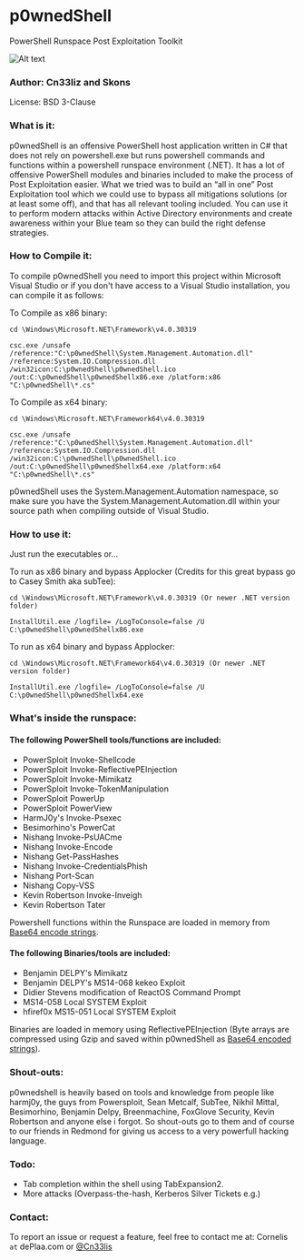# p0wnedShell

PowerShell Runspace Post Exploitation Toolkit 

![Alt text](/p0wnedShell/p0wnedShell.ico?raw=true "p0wnedShell")

### Author: Cn33liz and Skons

License: BSD 3-Clause

### What is it:

p0wnedShell is an offensive PowerShell host application written in C# that does not rely on powershell.exe but runs powershell commands and functions within a powershell runspace environment (.NET). It has a lot of offensive PowerShell modules and binaries included to make the process of Post Exploitation easier.
What we tried was to build an “all in one” Post Exploitation tool which we could use to bypass all mitigations solutions (or at least some off), and that has all relevant tooling included. 
You can use it to perform modern attacks within Active Directory environments and create awareness within your Blue team so they can build the right defense strategies.

### How to Compile it:

To compile p0wnedShell you need to import this project within Microsoft Visual Studio or if you don't have access to a Visual Studio installation, you can compile it as follows:

To Compile as x86 binary:

```
cd \Windows\Microsoft.NET\Framework\v4.0.30319

csc.exe /unsafe /reference:"C:\p0wnedShell\System.Management.Automation.dll" /reference:System.IO.Compression.dll /win32icon:C:\p0wnedShell\p0wnedShell.ico /out:C:\p0wnedShell\p0wnedShellx86.exe /platform:x86 "C:\p0wnedShell\*.cs"
```

To Compile as x64 binary:

```
cd \Windows\Microsoft.NET\Framework64\v4.0.30319

csc.exe /unsafe /reference:"C:\p0wnedShell\System.Management.Automation.dll" /reference:System.IO.Compression.dll /win32icon:C:\p0wnedShell\p0wnedShell.ico /out:C:\p0wnedShell\p0wnedShellx64.exe /platform:x64 "C:\p0wnedShell\*.cs"
```

p0wnedShell uses the System.Management.Automation namespace, so make sure you have the System.Management.Automation.dll within your source path when compiling outside of Visual Studio.

### How to use it:

Just run the executables or...

To run as x86 binary and bypass Applocker (Credits for this great bypass go to Casey Smith aka subTee):

```
cd \Windows\Microsoft.NET\Framework\v4.0.30319 (Or newer .NET version folder)

InstallUtil.exe /logfile= /LogToConsole=false /U C:\p0wnedShell\p0wnedShellx86.exe
```

To run as x64 binary and bypass Applocker:

```
cd \Windows\Microsoft.NET\Framework64\v4.0.30319 (Or newer .NET version folder)

InstallUtil.exe /logfile= /LogToConsole=false /U C:\p0wnedShell\p0wnedShellx64.exe
```

### What's inside the runspace:

#### The following PowerShell tools/functions are included:

* PowerSploit Invoke-Shellcode
* PowerSploit Invoke-ReflectivePEInjection
* PowerSploit Invoke-Mimikatz
* PowerSploit Invoke-TokenManipulation
* PowerSploit PowerUp
* PowerSploit PowerView
* HarmJ0y's Invoke-Psexec
* Besimorhino's PowerCat
* Nishang Invoke-PsUACme
* Nishang Invoke-Encode
* Nishang Get-PassHashes
* Nishang Invoke-CredentialsPhish
* Nishang Port-Scan
* Nishang Copy-VSS
* Kevin Robertson Invoke-Inveigh
* Kevin Robertson Tater

Powershell functions within the Runspace are loaded in memory from
[Base64 encode strings](https://github.com/Cn33liz/p0wnedShell/blob/master/Utilities/PS1ToBase64.ps1).

#### The following Binaries/tools are included:

* Benjamin DELPY's Mimikatz
* Benjamin DELPY's MS14-068 kekeo Exploit
* Didier Stevens modification of ReactOS Command Prompt
* MS14-058 Local SYSTEM Exploit
* hfiref0x MS15-051 Local SYSTEM Exploit

Binaries are loaded in memory using ReflectivePEInjection (Byte arrays are compressed using Gzip and saved within p0wnedShell as [Base64 encoded strings](https://github.com/Cn33liz/p0wnedShell/blob/master/Utilities/CompressString.cs)).

### Shout-outs:

p0wnedshell is heavily based on tools and knowledge from people like harmj0y, the guys from Powersploit, Sean Metcalf, SubTee, Nikhil Mittal, Besimorhino, Benjamin Delpy, Breenmachine, FoxGlove Security, Kevin Robertson and anyone else i forgot. So shout-outs go to them and of course to our friends in Redmond for giving us access to a very powerfull hacking language.

### Todo:

* Tab completion within the shell using TabExpansion2.
* More attacks (Overpass-the-hash, Kerberos Silver Tickets e.g.)

### Contact:

To report an issue or request a feature, feel free to contact me at:
Cornelis ```at``` dePlaa.com or [@Cn33lis](https://twitter.com/Cneelis)


